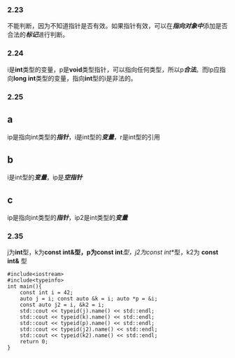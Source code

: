 ### 2.23
不能判断，因为不知道指针是否有效。如果指针有效，可以在***指向对象中***添加是否合法的***标记***进行判断。
### 2.24
i是**int**类型的变量，p是**void**类型指针，可以指向任何类型，所以p***合法***。而lp应指向**long int**类型的变量，指向**int**型的i是非法的。
### 2.25
## a
ip是指向int类型的***指针***，i是int型的***变量***，r是int型的引用
## b
i是int型的***变量***，ip是***空指针***
## c
ip是指向int类型的***指针***，ip2是int类型的***变量***
### 2.35
j为**int**型，k为**const int&**型，p为**const int***型，j2为**const int**型，k2为 **const int&** 型
```
#include<iostream>
#include<typeinfo>
int main(){
    const int i = 42;
    auto j = i; const auto &k = i; auto *p = &i;
    const auto j2 = i, &k2 = i;
    std::cout << typeid(j).name() << std::endl;
    std::cout << typeid(k).name() << std::endl;
    std::cout << typeid(p).name() << std::endl;
    std::cout << typeid(j2).name() << std::endl;
    std::cout << typeid(k2).name() << std::endl;
    return 0;
}
```

